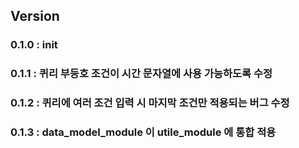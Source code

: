  
## Version
### 0.1.0 : init
### 0.1.1 : 퀴리 부등호 조건이 시간 문자열에 사용 가능하도록 수정
### 0.1.2 : 퀴리에 여러 조건 입력 시 마지막 조건만 적용되는 버그 수정
### 0.1.3 : data_model_module 이 utile_module 에 통합 적용 
